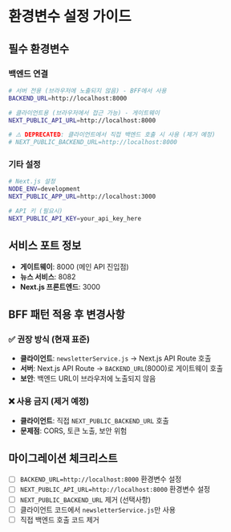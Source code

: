 # 환경변수 설정 가이드

## 필수 환경변수

### 백엔드 연결
```bash
# 서버 전용 (브라우저에 노출되지 않음) - BFF에서 사용
BACKEND_URL=http://localhost:8000

# 클라이언트용 (브라우저에서 접근 가능) - 게이트웨이
NEXT_PUBLIC_API_URL=http://localhost:8000

# ⚠️ DEPRECATED: 클라이언트에서 직접 백엔드 호출 시 사용 (제거 예정)
# NEXT_PUBLIC_BACKEND_URL=http://localhost:8000
```

### 기타 설정
```bash
# Next.js 설정
NODE_ENV=development
NEXT_PUBLIC_APP_URL=http://localhost:3000

# API 키 (필요시)
NEXT_PUBLIC_API_KEY=your_api_key_here
```

## 서비스 포트 정보

- **게이트웨이**: 8000 (메인 API 진입점)
- **뉴스 서비스**: 8082
- **Next.js 프론트엔드**: 3000

## BFF 패턴 적용 후 변경사항

### ✅ 권장 방식 (현재 표준)
- **클라이언트**: `newsletterService.js` → Next.js API Route 호출
- **서버**: Next.js API Route → `BACKEND_URL`(8000)로 게이트웨이 호출
- **보안**: 백엔드 URL이 브라우저에 노출되지 않음

### ❌ 사용 금지 (제거 예정)
- **클라이언트**: 직접 `NEXT_PUBLIC_BACKEND_URL` 호출
- **문제점**: CORS, 토큰 노출, 보안 위험

## 마이그레이션 체크리스트

- [ ] `BACKEND_URL=http://localhost:8000` 환경변수 설정
- [ ] `NEXT_PUBLIC_API_URL=http://localhost:8000` 환경변수 설정
- [ ] `NEXT_PUBLIC_BACKEND_URL` 제거 (선택사항)
- [ ] 클라이언트 코드에서 `newsletterService.js`만 사용
- [ ] 직접 백엔드 호출 코드 제거
